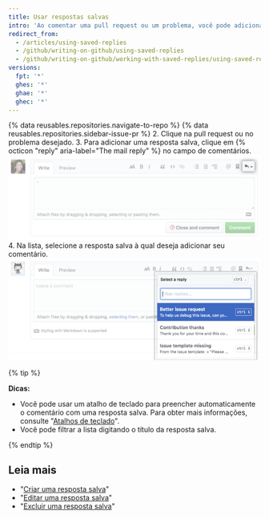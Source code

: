 ```yaml
---
title: Usar respostas salvas
intro: 'Ao comentar uma pull request ou um problema, você pode adicionar uma resposta salva que já tenha configurado. A resposta salva pode ser o comentário inteiro. Caso você queira personalizá-lo, adicione ou exclua conteúdo.'
redirect_from:
  - /articles/using-saved-replies
  - /github/writing-on-github/using-saved-replies
  - /github/writing-on-github/working-with-saved-replies/using-saved-replies
versions:
  fpt: '*'
  ghes: '*'
  ghae: '*'
  ghec: '*'
---
```


{% data reusables.repositories.navigate-to-repo %}
{% data reusables.repositories.sidebar-issue-pr %}
2. Clique na pull request ou no problema desejado.
3. Para adicionar uma resposta salva, clique em {% octicon "reply" aria-label="The mail reply" %} no campo de comentários. ![Botão Saved replies (Respostas salvas)](/assets/images/help/writing/saved-replies-button.png)
4. Na lista, selecione a resposta salva à qual deseja adicionar seu comentário. ![Respostas salvas](/assets/images/help/settings/saved-replies.png)

{% tip %}

**Dicas:**
- Você pode usar um atalho de teclado para preencher automaticamente o comentário com uma resposta salva. Para obter mais informações, consulte "[Atalhos de teclado](/articles/keyboard-shortcuts/#comments)".
- Você pode filtrar a lista digitando o título da resposta salva.

{% endtip %}

## Leia mais

- "[Criar uma resposta salva](/articles/creating-a-saved-reply)"
- "[Editar uma resposta salva](/articles/editing-a-saved-reply)"
- "[Excluir uma resposta salva](/articles/deleting-a-saved-reply)"
